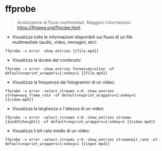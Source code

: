 # ffprobe

> Analizzatore di flussi multimediali.
> Maggiori informazioni: <https://ffmpeg.org/ffprobe.html>.

- Visualizza tutte le informazioni disponibili sui flussi di un file multimediale (audio, video, immagini, etc):

`ffprobe -v error -show_entries {{file.mp4}}`

- Visualizza la durata del contenuto:

`ffprobe -v error -show_entries format=duration -of default=noprint_wrappers=1:nokey=1 {{file.mp4}}`

- Visualizza la frequenza dei fotogrammi di un video:

`ffprobe -v error -select_streams v:0 -show_entries stream=avg_frame_rate -of default=noprint_wrappers=1:nokey=1 {{video.mp4}}`

- Visualizza la larghezza o l'altezza di un video:

`ffprobe -v error -select_streams v:0 -show_entries stream={{width|height}} -of default=noprint_wrappers=1:nokey=1 {{video.mp4}}`

- Visualizza il bit-rate medio di un video:

`ffprobe -v error -select_streams v:0 -show_entries stream=bit_rate -of default=noprint_wrappers=1:nokey=1 {{input.mp4}}`
